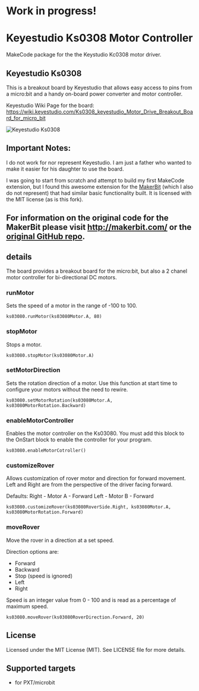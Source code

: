# Work in progress!

# Keyestudio Ks0308 Motor Controller

MakeCode package for the the Keystudio Kc0308 motor driver.

## Keyestudio Ks0308

This is a breakout board by Keyestudio that allows easy access to pins from a micro:bit and a handy on-board power converter and motor controller.

Keyestudio Wiki Page for the board: https://wiki.keyestudio.com/Ks0308_keyestudio_Motor_Drive_Breakout_Board_for_micro_bit

![Keyestudio Ks0308](https://wiki.keyestudio.com/images/e/e9/Ks0308.png)

## Important Notes:
I do not work for nor represent Keyestudio. I am just a father who wanted to make it easier for his daughter to use the board.

I was going to start from scratch and attempt to build my first MakeCode extension, but I found this awesome extension for the [MakerBit](http://makerbit.com/) (which I also do not represent) that had similar basic functionality built. It is licensed with the MIT license (as is this fork).

For information on the original code for the MakerBit please visit http://makerbit.com/ or the [original GitHub repo](https://github.com/1010Technologies/pxt-makerbit-motor).
--------------------------------------------------------
## details

The board provides a breakout board for the micro:bit, but also a 2 chanel motor controller for bi-directional DC motors.

### runMotor

Sets the speed of a motor in the range of -100 to 100.

```sig
ks03080.runMotor(ks03080Motor.A, 80)
```

### stopMotor

Stops a motor.

```sig
ks03080.stopMotor(ks03080Motor.A)
```

### setMotorDirection

Sets the rotation direction of a motor. Use this function at start time to configure your motors without the need to rewire.

```sig
ks03080.setMotorRotation(ks03080Motor.A, ks03080MotorRotation.Backward)
```

### enableMotorController

Enables the motor controller on the Ks03080. You must add this block to the OnStart block to enable the controller for your program.

```sig
ks03080.enableMotorCotroller()
``` 

### customizeRover

Allows customization of rover motor and direction for forward movement.
Left and Right are from the perspective of the driver facing forward.


Defaults:
Right - Motor A - Forward
Left - Motor B - Forward

```sig
ks03080.customizeRover(ks03080RoverSide.Right, ks03080Motor.A, ks03080MotorRotation.Forward)
```

### moveRover

Move the rover in a direction at a set speed.

Direction options are:
* Forward
* Backward
* Stop (speed is ignored)
* Left
* Right

Speed is an integer value from 0 - 100 and is read as a percentage of maximum speed.

```sig
ks03080.moveRover(ks03080RoverDirection.Forward, 20)
```

## License

Licensed under the MIT License (MIT). See LICENSE file for more details.

## Supported targets

- for PXT/microbit
